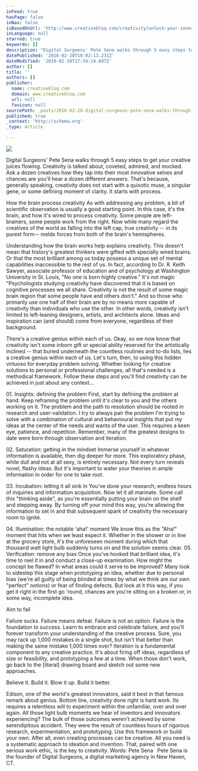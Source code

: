 ```yaml
---
inFeed: true
hasPage: false
inNav: false
isBasedOnUrl: 'http://www.creativebloq.com/creativity/unlock-your-inner-creative-genius-5-simple-steps-11514005'
inLanguage: null
starred: true
keywords: []
description: "Digital Surgeons' Pete Sena walks through 5 easy steps to get your creative juices flowing.  Creativity is talked about, coveted, admired, and mocked. Ask a doz"
datePublished: '2016-02-28T18:02:13.231Z'
dateModified: '2016-02-28T17:54:14.607Z'
author: []
title: ''
authors: []
publisher:
  name: creativebloq.com
  domain: www.creativebloq.com
  url: null
  favicon: null
sourcePath: _posts/2016-02-28-digital-surgeons-pete-sena-walks-through-5-easy-steps-to-ge.md
published: true
_context: 'http://schema.org'
_type: Article

---
```

![](https://the-grid-user-content.s3-us-west-2.amazonaws.com/d8169edb-629e-4813-86cc-58a3abd0bc24.jpg)

Digital Surgeons' Pete Sena walks through 5 easy steps to get your creative juices flowing. Creativity is talked about, coveted, admired, and mocked. Ask a dozen creatives how they tap into their most innovative selves and chances are you'll hear a dozen different answers. That's because, generally speaking, creativity does not start with a quixotic muse, a singular gene, or some defining moment of clarity. It starts with process.  

How the brain process creativity As with addressing any problem, a bit of scientific observation is usually a good starting point. In this case, it's the brain, and how it's wired to process creativity. Some people are left-brainers, some people work from the right. Now while many regard the creatives of the world as falling into the left cap, true creativity -- in its purest form-- melds forces from both of the brain's hemispheres.  

Understanding how the brain works help explains creativity. This doesn't mean that history's greatest thinkers were gifted with specially wired brains. Or that the most brilliant among us today possess a unique set of mental capabilities inaccessible to the rest of us. In fact, according to Dr. R. Keith Sawyer, associate professor of education and of psychology at Washington University in St. Louis, "No one is born highly creative." It's not magic "Psychologists studying creativity have discovered that it is based on cognitive processes we all share. Creativity is not the result of some magic brain region that some people have and others don't." And so those who primarily use one half of their brain are by no means more capable of creativity than individuals who use the other. 
In other words, creativity isn't limited to left-leaning designers, artists, and architects alone. Ideas and inspiration can (and should) come from everyone, regardless of their background. 

There's a creative genius within each of us. 
Okay, so we now know that creativity isn't some inborn gift or special ability reserved for the artistically inclined -- that buried underneath the countless routines and to-do lists, lies a creative genius within each of us. Let's turn, then, to using this hidden virtuoso for everyday problem solving. Whether looking for creative solutions to personal or professional challenges, all that's needed is a methodical framework. Follow these steps and you'll find creativity can be achieved in just about any context... 
 

01\. Insights: defining the problem 
 First, start by defining the problem at hand. Keep reframing the problem until it's clear to you and the others working on it. The problem and the path to resolution should be rooted in research and user-validation. I try to always pair the problem I'm trying to solve with a combination of cultural and behavioural insights that put my ideas at the center of the needs and wants of the user. This requires a keen eye, patience, and repetition. Remember, many of the greatest designs to date were born through observation and iteration. 
 

02\. Saturation: getting in the mindset 
 Immerse yourself in whatever information is available, then dig deeper for more. This exploratory phase, while dull and not at all sexy, is entirely necessary. Not every turn reveals novel, flashy ideas. But it's important to water your theories in ample information in order for one to take root.  

03\. Incubation: letting it all sink in 
 You've done your research; endless hours of inquiries and information acquisition. Now let it all marinate. Some call this "thinking aside", as you're essentially putting your brain on the shelf and stepping away. By turning off your mind this way, you're allowing the information to set in and that subsequent spark of creativity the necessary room to ignite.  

04\. Illumination: the notable 'aha!' moment 
 We know this as the "Aha!" moment that hits when we least expect it. Whether in the shower or in line at the grocery store, it's the unforeseen moment during which that thousand watt light bulb suddenly turns on and the solution seems clear. 05\. Verification: remove any bias Once you've hooked that brilliant idea, it's time to reel it in and conduct a close-up examination. How might the concept be flawed? In what areas could it serve to be improved? Many look to sidestep this stage when prototyping an idea, whether due to personal bias (we're all guilty of being blinded at times by what we think are our own "perfect" notions) or fear of finding defects. But look at it this way, if you get it right in the first go 'round, chances are you're sitting on a broken or, in some way, incomplete idea. 
 

Aim to fail 
 

Failure sucks. Failure means defeat. Failure is not an option. Failure is the foundation to success. Learn to embrace and celebrate failure, and you'll forever transform your understanding of the creative process. Sure, you may rack up 1,000 mistakes in a single shot, but isn't that better than making the same mistake 1,000 times over? Iteration is a fundamental component to any creative practice. It's about firing off ideas, regardless of size or feasibility, and prototyping a few at a time. When those don't work, go back to the \[literal\] drawing board and sketch out some new approaches. 

Believe it. Build it. Blow it up. Build it better. 
 

Edison, one of the world's greatest innovators, said it best in that famous remark about genius. Bottom line, creativity done right is hard work. Its requires a relentless will to experiment within the unfamiliar, over and over again. All those light bulb moments we hear of inventors and innovators experiencing? The bulk of those outcomes weren't achieved by some serendipitous accident. They were the result of countless hours of rigorous research, experimentation, and prototyping. Use this framework or build your own. After all, even creating processes can be creative. All you need is a systematic approach to ideation and invention. That, paired with one serious work ethic, is the key to creativity. 
 Words: Pete Sena   Pete Sena is the founder of Digital Surgeons, a digital marketing agency in New Haven, CT.